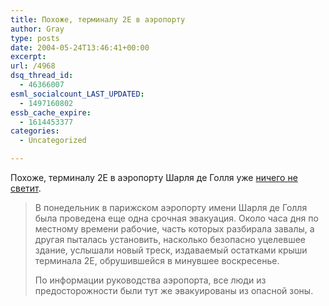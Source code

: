 ```yaml
---
title: Похоже, терминалу 2Е в аэропорту
author: Gray
type: posts
date: 2004-05-24T13:46:41+00:00
excerpt:
url: /4968
dsq_thread_id:
  - 46366007
esml_socialcount_LAST_UPDATED:
  - 1497160802
essb_cache_expire:
  - 1614453377
categories:
  - Uncategorized

---
```








Похоже, терминалу 2Е в аэропорту Шарля де Голля уже <a href="http://www.gazeta.ru/2004/05/24/oa_121695.shtml" target="_blank">ничего не светит</a>.

> В понедельник в парижском аэропорту имени Шарля де Голля была проведена еще одна срочная эвакуация. Около часа дня по местному времени рабочие, часть которых разбирала завалы, а другая пыталась установить, насколько безопасно уцелевшее здание, услышали новый треск, издаваемый остатками крыши терминала 2Е, обрушившейся в минувшее воскресенье.
> 
> По информации руководства аэропорта, все люди из предосторожности были тут же эвакуированы из опасной зоны.